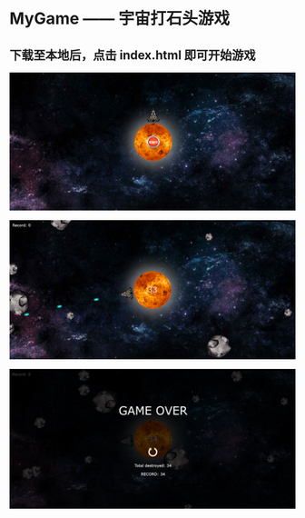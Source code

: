 # MyGame —— 宇宙打石头游戏

## 下载至本地后，点击 index.html 即可开始游戏

![avatar](https://github.com/qukichin/MyGame/blob/master/img/start.png)

![avatar](https://github.com/qukichin/MyGame/blob/master/img/run.png)

![avatar](https://github.com/qukichin/MyGame/blob/master/img/stop.png)
